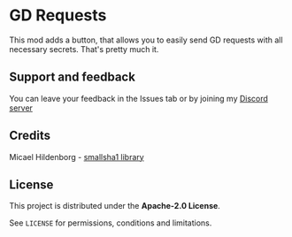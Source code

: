 # GD Requests

This mod adds a button, that allows you to easily send GD requests with all necessary secrets. That's pretty much it.

## Support and feedback
You can leave your feedback in the Issues tab or by joining my [Discord server](https://discord.com/invite/4vqtjfdhTk)

## Credits
Micael Hildenborg - [smallsha1 library](https://github.com/adamski/smallsha1)

## License
This project is distributed under the **Apache-2.0 License**.

See `LICENSE` for permissions, conditions and limitations.
